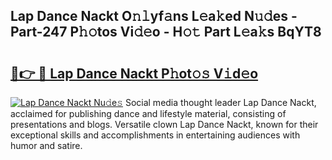 ## Lap Dance Nackt O𝚗𝚕yf𝚊ns L𝚎a𝚔ed N𝚞𝚍es - Part-247 P𝚑𝚘tos Vi𝚍𝚎o - H𝚘𝚝 Part L𝚎a𝚔s BqYT8

# <h2><a href="http://kfeps4.oniu.top/?m=Lap+Dance+Nackt">🔗👉 🔴 Lap Dance Nackt P𝚑ot𝚘𝚜 V𝚒d𝚎o</a></h2>

[![Lap Dance Nackt Nu𝚍e𝚜](https://i.imgur.com/0qMVB7G.gif)](http://kfeps4.oniu.top/?m=Lap+Dance+Nackt)
Social media thought leader Lap Dance Nackt, acclaimed for publishing dance and lifestyle material, consisting of presentations and blogs. Versatile clown Lap Dance Nackt, known for their exceptional skills and accomplishments in entertaining audiences with humor and satire.  
